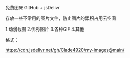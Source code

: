 免费图床   GitHub + jsDelivr 

存放一些不常用的图片文件，防止图片的累积占用云空间

1.动漫截图
2.优秀图片
3.各种GIF
4.其他

格式：

https://cdn.jsdelivr.net/gh/Clade4920/my-images@main/

